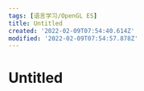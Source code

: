 ```yaml
---
tags: [语言学习/OpenGL ES]
title: Untitled
created: '2022-02-09T07:54:40.614Z'
modified: '2022-02-09T07:54:57.878Z'
---
```


# Untitled
